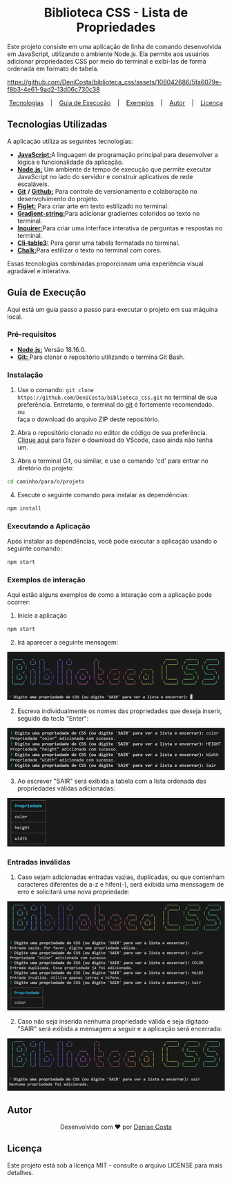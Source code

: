 # <center> Biblioteca CSS - Lista de Propriedades

Este projeto consiste em uma aplicação de linha de comando desenvolvida em JavaScript, utilizando o ambiente Node.js. Ela permite aos usuários adicionar propriedades CSS por meio do terminal e exibi-las de forma ordenada em formato de tabela.

https://github.com/DeniCosta/biblioteca_css/assets/106042686/5fa6079e-f8b3-4e61-9ad2-13d06c730c38

<p align="center">
<a href="#tecnologias-utilizadas">Tecnologias</a>
&nbsp;&nbsp;&nbsp;|&nbsp;&nbsp;&nbsp;
<a href="#guia-de-execução">Guia de Execução</a>
&nbsp;&nbsp;&nbsp;|&nbsp;&nbsp;&nbsp;
<a href="#exemplos-de-interação">Exemplos</a>
&nbsp;&nbsp;&nbsp;|&nbsp;&nbsp;&nbsp;
<a href="#autor">Autor</a>
&nbsp;&nbsp;&nbsp;|&nbsp;&nbsp;&nbsp;
<a href="#licença">Licença</a>
</p>

## Tecnologias Utilizadas

A aplicação utiliza as seguintes tecnologias:

- [**JavaScript:**](https://developer.mozilla.org/en-US/docs/Web/JavaScript)A linguagem de programação principal para desenvolver a lógica e funcionalidade da aplicação.
- [**Node.js:**](https://nodejs.org/en/docs) Um ambiente de tempo de execução que permite executar JavaScript no lado do servidor e construir aplicativos de rede escaláveis.
- [**Git**](https://nodejs.org/en/docs) **/** [**Github:**](https://docs.github.com/pt) Para controle de versionamento e colaboração no desenvolvimento do projeto.
- [**Figlet:**](https://www.npmjs.com/package/figlet) Para criar arte em texto estilizado no terminal.
- [**Gradient-string:**](https://www.npmjs.com/package/gradient-string)Para adicionar gradientes coloridos ao texto no terminal.
- [**Inquirer:**](https://www.npmjs.com/package/inquirer)Para criar uma interface interativa de perguntas e respostas no terminal.
- [**Cli-table3:**](https://www.npmjs.com/package/cli-table3) Para gerar uma tabela formatada no terminal.
- [**Chalk:**](https://www.npmjs.com/package/chalk)Para estilizar o texto no terminal com cores.

Essas tecnologias combinadas proporcionam uma experiência visual agradável e interativa.

## Guia de Execução

Aqui está um guia passo a passo para executar o projeto em sua máquina local.

### Pré-requisitos

- [**Node.js:**](https://nodejs.org/) Versão 18.16.0. 
- [**Git:** ](https://git-scm.com/) Para clonar o repositório utilizando o termina Git Bash. 

### Instalação

1. Use o comando: `git clone https://github.com/DeniCosta/biblioteca_css.git` no terminal de sua preferência. Entretanto, o terminal do [git](https://git-scm.com) é fortemente recomendado.<br>
ou<br>
faça o download do arquivo ZIP deste repositório.

2. Abra o repositório clonado no editor de código de sua preferência. [Clique aqui](https://code.visualstudio.com) para fazer o download do VScode, caso ainda não tenha um.

3. Abra o terminal Git, ou similar, e use o comando 'cd' para entrar no diretório do projeto:

```bash
cd caminho/para/o/projeto
```

4. Execute o seguinte comando para instalar as dependências:

```bash
npm install
```

### Executando a Aplicação

Após instalar as dependências, você pode executar a aplicação usando o seguinte comando:

```bash
npm start
```

### Exemplos de interação
Aqui estão alguns exemplos de como a interação com a aplicação pode ocorrer:

1. Inicie a aplicação
```bash
npm start
```
2. Irá aparecer a seguinte mensagem:

![`Digite uma propriedade de CSS (ou digite 'SAIR' para ver a lista e encerrar):`](./src/utils/inicio.png)

2. Escreva individualmente os nomes das propriedades que deseja inserir, seguido da tecla "Enter":

![`inputs`](./src/utils/inputs_sucesso.png)

3. Ao escrever "SAIR" será exibida a tabela com a lista ordenada das propriedades válidas adicionadas:

![`output sucesso`](./src/utils/resultado_sucesso.png)

### Entradas inválidas
1. Caso sejam adicionadas entradas vazias, duplicadas, ou que contenham caracteres diferentes de a-z e hífen(-), será exibida uma menssagem de erro e solicitará uma nova propriedade:

![`entradas inválidas`](./src/utils/erro.png)

2. Caso não seja inserida nenhuma propriedade válida e seja digitado "SAIR" será exibida a mensagem a seguir e a aplicação será encerrada:

![`lista vazia`](./src/utils/lista_vazia.png)

## Autor

<p align="center">
Desenvolvido com ❤️ por <a href="https://www.linkedin.com/in/-denisecosta-/">Denise Costa</a>
</p>

## Licença

Este projeto está sob a licença MIT - consulte o arquivo LICENSE para mais detalhes.

